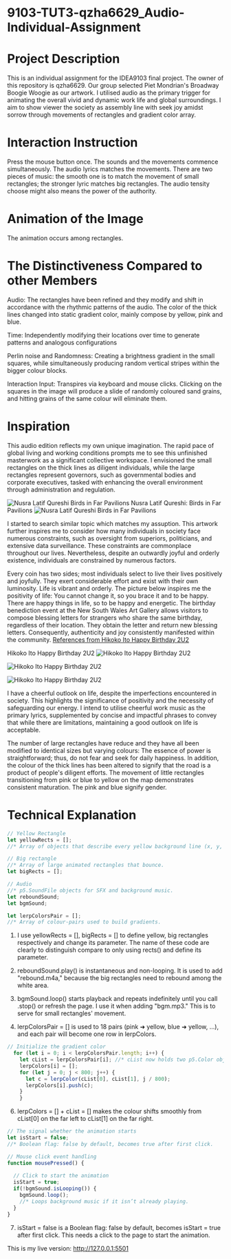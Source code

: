 # 9103-TUT3-qzha6629_Audio-Individual-Assignment

# Project Description
This is an individual assignment for the IDEA9103 final project.  The owner of this repository is qzha6629. Our group selected Piet Mondrian's Broadway Boogie Woogie as our artwork. I utilised audio as the primary trigger for animating the overall vivid and dynamic work life and global surroundings. I aim to show viewer the society as assembly line with seek joy amidst sorrow through movements of rectangles and gradient color array.

# Interaction Instruction
Press the mouse button once.  The sounds and the movements commence simultaneously. The audio lyrics matches the movements. There are two pieces of music: the smooth one is to match the movement of small rectangles; the stronger lyric matches big rectangles. The audio tensity choose might also means the power of the authority.

# Animation of the Image 
The animation occurs among rectangles. 

# The Distinctiveness Compared to other Members
Audio: The rectangles have been refined and they modify and shift in accordance with the rhythmic patterns of the audio. The color of the thick lines changed into static gradient color, mainly compose by yellow, pink and blue.

Time: Independently modifying their locations over time to generate patterns and analogous configurations

Perlin noise and Randomness: Creating a brightness gradient in the small squares, while simultaneously producing random vertical stripes within the bigger colour blocks.

Interaction Input: Transpires via keyboard and mouse clicks.   Clicking on the squares in the image will produce a slide of randomly coloured sand grains, and hitting grains of the same colour will eliminate them.

# Inspiration
This audio edition reflects my own unique imagination.  The rapid pace of global living and working conditions prompts me to see this unfinished masterwork as a significant collective workspace.  I envisioned the small rectangles on the thick lines as diligent individuals, while the large rectangles represent governors, such as governmental bodies and corporate executives, tasked with enhancing the overall environment through administration and regulation.

![Nusra Latif Qureshi Birds in Far Pavilions](https://www.datocms-assets.com/42890/1702532743-202-2019-mm.jpg?dpr=1.5&fit=max&fm=webp&iptc=allow&w=1500)
Nusra Latif Qureshi: Birds in Far Pavilions 
![Nusra Latif Qureshi Birds in Far Pavilions](https://www.artgallery.nsw.gov.au/whats-on/exhibitions/nusra-latif-qureshi/)

I started to search similar topic which matches my assuption. This artwork further inspires me to consider how many individuals in society face numerous constraints, such as oversight from superiors, politicians, and extensive data surveillance.  These constraints are commonplace throughout our lives.  Nevertheless, despite an outwardly joyful and orderly existence, individuals are constrained by numerous factors.

Every coin has two sides; most individuals select to live their lives positively and joyfully.  They exert considerable effort and exist with their own luminosity.  Life is vibrant and orderly. The picture below inspires me the positivity of life: You cannot change it, so you brace it and to be happy. There are happy things in life, so to be happy and energetic. The birthday benediction event at the New South Wales Art Gallery allows visitors to compose blessing letters for strangers who share the same birthday, regardless of their location.  They obtain the letter and return new blessing letters.  Consequently, authenticity and joy consistently manifested within the community.
[References from Hikoko Ito Happy Birthday 2U2](https://www.artgallery.nsw.gov.au/whats-on/exhibitions/hikoko-ito/)

Hikoko Ito Happy Birthday 2U2
![Hikoko Ito Happy Birthday 2U2](https://www.datocms-assets.com/42890/1742248383-20250312hikoko_137_hero.jpg?dpr=0.75&fit=max&fm=webp&iptc=allow&w=2000)

![Hikoko Ito Happy Birthday 2U2](https://www.datocms-assets.com/42890/1742253895-happy-birthday-2u2-edit-2.jpg?dpr=1.5&fit=max&fm=webp&h=540&iptc=allow&max-w=1572864)

![Hikoko Ito Happy Birthday 2U2](https://www.datocms-assets.com/42890/1742253514-happy-birthday-2u2-edit.jpg?dpr=1.5&fit=max&fm=webp&h=540&iptc=allow&max-w=1572864)

I have a cheerful outlook on life, despite the imperfections encountered in society.  This highlights the significance of positivity and the necessity of safeguarding our energy.  I intend to utilise cheerful work music as the primary lyrics, supplemented by concise and impactful phrases to convey that while there are limitations, maintaining a good outlook on life is acceptable. 

The number of large rectangles have reduce and they have all been modified to identical sizes but varying colours: The essence of power is straightforward; thus, do not fear and seek for daily happiness. In addition, the colour of the thick lines has been altered to signify that the road is a product of people's diligent efforts. The movement of little rectangles transitioning from pink or blue to yellow on the map demonstrates consistent maturation.  The pink and blue signify gender.

# Technical Explanation
```javascript <br>
// Yellow Rectangle
let yellowRects = [];
//* Array of objects that describe every yellow background line (x, y, w, h).

// Big rectangle
//* Array of large animated rectangles that bounce.
let bigRects = [];

// Audio
//* p5.SoundFile objects for SFX and background music.
let reboundSound;
let bgmSound;

let lerpColorsPair = [];
//* Array of colour-pairs used to build gradients.
```

1. I use yellowRects = [], bigRects = [] to define yellow, big rectangles respectively and change its parameter. The name of these code are clearly to distinguish compare to only using rects() and define its parameter.

2. reboundSound.play() is instantaneous and non-looping. It is used to add "rebound.m4a," because the big rectangles need to rebound among the white area.

3. bgmSound.loop() starts playback and repeats indefinitely until you call .stop() or refresh the page. I use it when adding "bgm.mp3." This is to serve for small rectangles' movement.

5. lerpColorsPair = [] is used to 18 pairs (pink ➜ yellow, blue ➜ yellow, …), and each pair will become one row in lerpColors.


```javascript <br>
// Initialize the gradient color
  for (let i = 0; i < lerpColorsPair.length; i++) {
    let cList = lerpColorsPair[i]; //* cList now holds two p5.Color objects—the start and end colour for this gradient strip.
    lerpColors[i] = [];
    for (let j = 0; j < 800; j++) {
      let c = lerpColor(cList[0], cList[1], j / 800);
      lerpColors[i].push(c);
    }
    } 
```
6. lerpColors = [] + cList = [] makes the colour shifts smoothly from cList[0] on the far left to cList[1] on the far right.

```javascript <br>
// The signal whether the animation starts
let isStart = false;
//* Boolean flag: false by default, becomes true after first click.

// Mouse click event handling
function mousePressed() {
  
  // Click to start the animation
  isStart = true;
  if(!bgmSound.isLooping()) {
    bgmSound.loop();
    //* Loops background music if it isn’t already playing.
  }
}
```
7. isStart = false is a Boolean flag: false by default, becomes isStart = true after first click. This needs a click to the page to start the animation. 

This is my live version: http://127.0.0.1:5501


